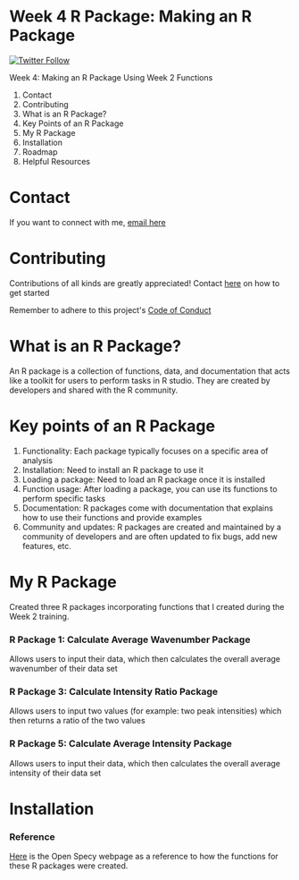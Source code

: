 # Week 4 R Package: Making an R Package

[![Twitter Follow](https://img.shields.io/twitter/follow/csulb?style=social)](https://twitter.com/csulb/with_replies)

Week 4: Making an R Package Using Week 2 Functions
1. Contact
2. Contributing
3. What is an R Package?
4. Key Points of an R Package
5. My R Package
6. Installation
7. Roadmap
8. Helpful Resources

# Contact
If you want to connect with me, [email here](mailto:hannah@mooreplasticresearch.org)

# Contributing
Contributions of all kinds are greatly appreciated!
Contact [here](mailto:hannah@mooreplasticresearch.org) on how to get started

Remember to adhere to this project's [Code of Conduct](https://github.com/Cambalab/fake-data-generator/blob/master/.github/CODE_OF_CONDUCT.md)

# What is an R Package?
An R package is a collection of functions, data, and documentation that acts like a toolkit for users to perform tasks in R studio. They are created by developers and shared with the R community.

# Key points of an R Package
1. Functionality: Each package typically focuses on a specific area of analysis
2. Installation: Need to install an R package to use it
3. Loading a package: Need to load an R package once it is installed
4. Function usage: After loading a package, you can use its functions to perform specific tasks
5. Documentation: R packages come with documentation that explains how to use their functions and provide examples
6. Community and updates: R packages are created and maintained by a community of developers and are often updated to fix bugs, add new features, etc.

# My R Package
Created three R packages incorporating functions that I created during the Week 2 training.

### R Package 1: Calculate Average Wavenumber Package
Allows users to input their data, which then calculates the overall average wavenumber of their data set

### R Package 3: Calculate Intensity Ratio Package
Allows users to input two values (for example: two peak intensities) which then returns a ratio of the two values

### R Package 5: Calculate Average Intensity Package
Allows users to input their data, which then calculates the overall average intensity of their data set

# Installation
### Reference
[Here](https://github.com/wincowgerDEV/OpenSpecy-package) is the Open Specy webpage as a reference to how the functions for these R packages were created.
